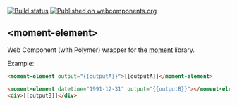 [![Build status](https://travis-ci.org/abdonrd/moment-element.svg?branch=master)](https://travis-ci.org/abdonrd/moment-element)
[![Published on webcomponents.org](https://img.shields.io/badge/webcomponents.org-published-blue.svg)](https://www.webcomponents.org/element/abdonrd/moment-element)

## \<moment-element\>

Web Component (with Polymer) wrapper for the [moment](https://github.com/moment/moment) library.

Example:
<!---
```
<custom-element-demo>
  <template>
    <script src="../webcomponentsjs/webcomponents-lite.js"></script>
    <link rel="import" href="moment-element.html">
    <div>
      <dom-bind>
        <template is="dom-bind">
          <next-code-block></next-code-block>
        </template>
      </dom-bind>
    </div>
  </template>
</custom-element-demo>
```
-->
```html
<moment-element output="{{outputA}}">[[outputA]]</moment-element>

<moment-element datetime="1991-12-31" output="{{outputB}}"></moment-element>
<div>[[outputB]]</div>
```
